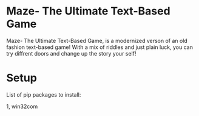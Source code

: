 # Maze- The Ultimate Text-Based Game
 Maze- The Ultimate Text-Based Game, is a modernized verson of an old fashion text-based game! With a mix of riddles and just plain luck, you can try diffrent doors and change up the story your self!

# Setup

List of pip packages to install:

1, win32com
